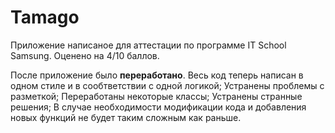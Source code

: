 # Tamago
Приложение написаное для аттестации по программе IT School Samsung. Оценено на 4/10 баллов.

После приложение было **переработано**. 
Весь код теперь написан в одном стиле и в сообтветствии с одной логикой;
Устранены проблемы с разметкой;
Переработаны некоторые классы;
Устранены странные решения;
В случае необходимости модификации кода и добавления новых функций не будет таким сложным как раньше.

